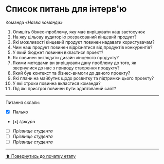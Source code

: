 # Список питань для інтерв'ю
Команда «*Назва команди*»

1. Опишіть бізнес-проблему, яку має вирішувати наш застосунок
2. На яку цільову аудиторію розрахований кінцевий продукт?
3. Які можливості кінцевий продукт повинен надавати користувачам?
4. Чим наш продукт повинен відрізнятися від продуктів конкурентів?
5. У який бюджет повинен вкластися проект?
6. Як повинен виглядати дизайн кінцевого продукту?
7. Якими методами ви вирішували дану проблему до того, як звернулися до нас з приводу створення продукту?
8. Який був контекст та бізнес-вимоги до даного проекту?
9. Які плани на майбутнє щодо розвитку та підтримки цього проекту?
10. У які строки повинна вкластися команда?
11. Під які пристрої повинен бути адаптований сайт?

---
Питання склали:			

- [x] Палько
- [х] *Цикура*
- [ ] *Прізвище студента*
- [ ] *Прізвище студента*
- [ ] *Прізвище студента*

---
[:arrow_up: Повернутись до початку етапу](/docs/1.Envisioning/README.md)
